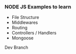 ### NODE JS Examples to learn

- File Structure
- Middlewares
- Routing
- Controllers / Handlers
- Mongoose

Dev Branch
